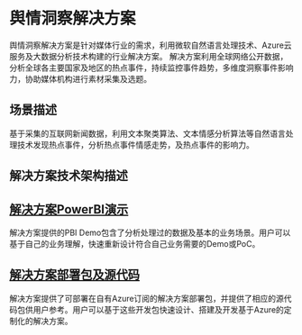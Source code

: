 # 舆情洞察解决方案
舆情洞察解决方案是针对媒体行业的需求，利用微软自然语言处理技术、Azure云服务及大数据分析技术构建的行业解决方案。
解决方案利用全球网络公开数据，分析全球各主要国家及地区的热点事件，持续监控事件趋势，多维度洞察事件影响力，协助媒体机构进行素材采集及选题。

## 场景描述
基于采集的互联网新闻数据，利用文本聚类算法、文本情感分析算法等自然语言处理技术发现热点事件，分析热点事件情感走势，及热点事件的影响力。

## 解决方案技术架构描述


## [解决方案PowerBI演示](https://github.com/Azure/China-Data-Solutions/tree/master/Media/Social%20Sentiment%20(CN)/PBI%20Demo)
解决方案提供的PBI Demo包含了分析处理过的数据及基本的业务场景。用户可以基于自己的业务理解，快速重新设计符合自己业务需要的Demo或PoC。

## [解决方案部署包及源代码](https://github.com/Azure/China-Data-Solutions/tree/master/Media/Social%20Sentiment%20(CN)/Technical%20Packages)
解决方案提供了可部署在自有Azure订阅的解决方案部署包，并提供了相应的源代码包供用户参考。用户可以基于这些开发包快速设计、搭建及开发基于Azure的定制化的解决方案。
